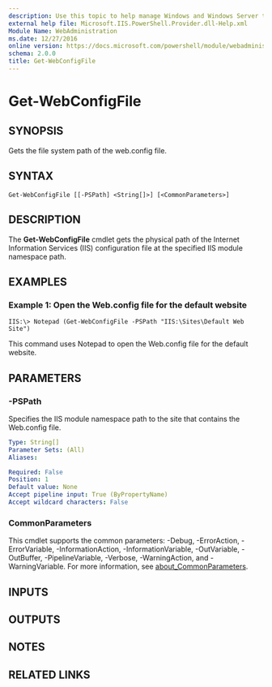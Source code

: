 ```yaml
---
description: Use this topic to help manage Windows and Windows Server technologies with Windows PowerShell.
external help file: Microsoft.IIS.PowerShell.Provider.dll-Help.xml
Module Name: WebAdministration
ms.date: 12/27/2016
online version: https://docs.microsoft.com/powershell/module/webadministration/get-webconfigfile?view=windowsserver2022-ps&wt.mc_id=ps-gethelp
schema: 2.0.0
title: Get-WebConfigFile
---
```


# Get-WebConfigFile

## SYNOPSIS
Gets the file system path of the web.config file.

## SYNTAX

```
Get-WebConfigFile [[-PSPath] <String[]>] [<CommonParameters>]
```

## DESCRIPTION
The **Get-WebConfigFile** cmdlet gets the physical path of the Internet Information Services (IIS) configuration file at the specified IIS module namespace path.

## EXAMPLES

### Example 1: Open the Web.config file for the default website
```
IIS:\> Notepad (Get-WebConfigFile -PSPath "IIS:\Sites\Default Web Site")
```

This command uses Notepad to open the Web.config file for the default website.

## PARAMETERS

### -PSPath
Specifies the IIS module namespace path to the site that contains the Web.config file.

```yaml
Type: String[]
Parameter Sets: (All)
Aliases: 

Required: False
Position: 1
Default value: None
Accept pipeline input: True (ByPropertyName)
Accept wildcard characters: False
```

### CommonParameters
This cmdlet supports the common parameters: -Debug, -ErrorAction, -ErrorVariable, -InformationAction, -InformationVariable, -OutVariable, -OutBuffer, -PipelineVariable, -Verbose, -WarningAction, and -WarningVariable. For more information, see [about_CommonParameters](https://go.microsoft.com/fwlink/?LinkID=113216).

## INPUTS

## OUTPUTS

## NOTES

## RELATED LINKS

